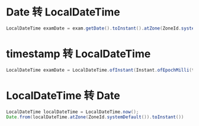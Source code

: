 # Date 转 LocalDateTime 

```java
LocalDateTime examDate = exam.getDate().toInstant().atZone(ZoneId.systemDefault()).toLocalDateTime();
```

# timestamp 转 LocalDateTime
```java
LocalDateTime examDate = LocalDateTime.ofInstant(Instant.ofEpochMilli(timestamp), ZoneId.systemDefault());
```

# LocalDateTime 转 Date
```java
LocalDateTime localDateTime = LocalDateTime.now();
Date.from(localDateTime.atZone(ZoneId.systemDefault()).toInstant())
```